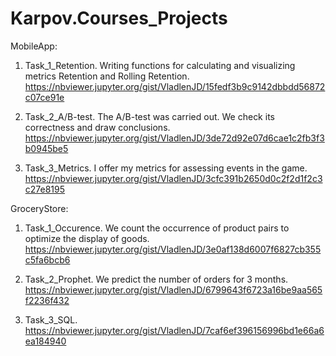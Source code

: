# Karpov.Courses_Projects

MobileApp:

1. Task_1_Retention. 
Writing functions for calculating and visualizing metrics Retention and Rolling Retention.
https://nbviewer.jupyter.org/gist/VladlenJD/15fedf3b9c9142dbbdd56872c07ce91e

2. Task_2_A/B-test. 
The A/B-test was carried out. We check its correctness and draw conclusions.
https://nbviewer.jupyter.org/gist/VladlenJD/3de72d92e07d6cae1c2fb3f3b0945be5

3. Task_3_Metrics. 
I offer my metrics for assessing events in the game.
https://nbviewer.jupyter.org/gist/VladlenJD/3cfc391b2650d0c2f2d1f2c3c27e8195


GroceryStore:

1. Task_1_Occurence. 
We count the occurrence of product pairs to optimize the display of goods.
https://nbviewer.jupyter.org/gist/VladlenJD/3e0af138d6007f6827cb355c5fa6bcb6

2. Task_2_Prophet. 
We predict the number of orders for 3 months.
https://nbviewer.jupyter.org/gist/VladlenJD/6799643f6723a16be9aa565f2236f432

3. Task_3_SQL. 
https://nbviewer.jupyter.org/gist/VladlenJD/7caf6ef396156996bd1e66a6ea184940
